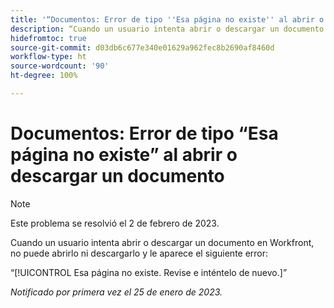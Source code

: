 ```yaml
---
title: '“Documentos: Error de tipo ''Esa página no existe'' al abrir o descargar un documento”'
description: “Cuando un usuario intenta abrir o descargar un documento en Workfront, no puede abrirlo ni descargarlo y le aparece un error”
hidefromtoc: true
source-git-commit: d03db6c677e340e01629a962fec8b2690af8460d
workflow-type: ht
source-wordcount: '90'
ht-degree: 100%

---
```



# Documentos: Error de tipo “Esa página no existe” al abrir o descargar un documento

<!--This article is on the WF and WFP TOC-->

>[!NOTE]
>
>Este problema se resolvió el 2 de febrero de 2023.

Cuando un usuario intenta abrir o descargar un documento en Workfront, no puede abrirlo ni descargarlo y le aparece el siguiente error:

“[!UICONTROL Esa página no existe. Revise e inténtelo de nuevo.]”

_Notificado por primera vez el 25 de enero de 2023._
